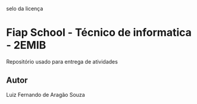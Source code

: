 selo da licença

# Fiap School - Técnico de informatica - 2EMIB
Repositório usado para entrega de atividades
## Autor
Luiz Fernando de Aragão Souza
